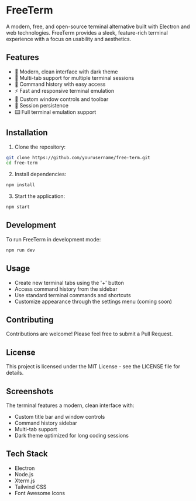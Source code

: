 # FreeTerm

A modern, free, and open-source terminal alternative built with Electron and web technologies. FreeTerm provides a sleek, feature-rich terminal experience with a focus on usability and aesthetics.

## Features

- 🎨 Modern, clean interface with dark theme
- 📑 Multi-tab support for multiple terminal sessions
- 📝 Command history with easy access
- ⚡ Fast and responsive terminal emulation
- 🎯 Custom window controls and toolbar
- 💾 Session persistence
- ⌨️ Full terminal emulation support

## Installation

1. Clone the repository:
```bash
git clone https://github.com/yourusername/free-term.git
cd free-term
```

2. Install dependencies:
```bash
npm install
```

3. Start the application:
```bash
npm start
```

## Development

To run FreeTerm in development mode:

```bash
npm run dev
```

## Usage

- Create new terminal tabs using the '+' button
- Access command history from the sidebar
- Use standard terminal commands and shortcuts
- Customize appearance through the settings menu (coming soon)

## Contributing

Contributions are welcome! Please feel free to submit a Pull Request.

## License

This project is licensed under the MIT License - see the LICENSE file for details.

## Screenshots

The terminal features a modern, clean interface with:
- Custom title bar and window controls
- Command history sidebar
- Multi-tab support
- Dark theme optimized for long coding sessions

## Tech Stack

- Electron
- Node.js
- Xterm.js
- Tailwind CSS
- Font Awesome Icons
